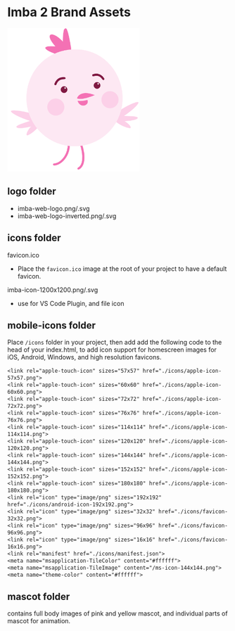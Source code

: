 # Imba 2 Brand Assets
<img width="300" src="https://github.com/imba/branding-imba/blob/master/mascot/mascot-full-pink.png"></a>

## logo folder
- imba-web-logo.png/.svg
- imba-web-logo-inverted.png/.svg

## icons folder
favicon.ico

- Place the `favicon.ico` image at the root of your project to have a default favicon.

imba-icon-1200x1200.png/.svg

- use for VS Code Plugin, and file icon

## mobile-icons folder
Place `/icons` folder in your project, then add add the following code to the head of your index.html, to add icon support for homescreen images for iOS, Android, Windows, and high resolution favicons.
```
<link rel="apple-touch-icon" sizes="57x57" href="./icons/apple-icon-57x57.png">
<link rel="apple-touch-icon" sizes="60x60" href="./icons/apple-icon-60x60.png">
<link rel="apple-touch-icon" sizes="72x72" href="./icons/apple-icon-72x72.png">
<link rel="apple-touch-icon" sizes="76x76" href="./icons/apple-icon-76x76.png">
<link rel="apple-touch-icon" sizes="114x114" href="./icons/apple-icon-114x114.png">
<link rel="apple-touch-icon" sizes="120x120" href="./icons/apple-icon-120x120.png">
<link rel="apple-touch-icon" sizes="144x144" href="./icons/apple-icon-144x144.png">
<link rel="apple-touch-icon" sizes="152x152" href="./icons/apple-icon-152x152.png">
<link rel="apple-touch-icon" sizes="180x180" href="./icons/apple-icon-180x180.png">
<link rel="icon" type="image/png" sizes="192x192"  href="./icons/android-icon-192x192.png">
<link rel="icon" type="image/png" sizes="32x32" href="./icons/favicon-32x32.png">
<link rel="icon" type="image/png" sizes="96x96" href="./icons/favicon-96x96.png">
<link rel="icon" type="image/png" sizes="16x16" href="./icons/favicon-16x16.png">
<link rel="manifest" href="./icons/manifest.json">
<meta name="msapplication-TileColor" content="#ffffff">
<meta name="msapplication-TileImage" content="/ms-icon-144x144.png">
<meta name="theme-color" content="#ffffff">
```

## mascot folder

contains full body images of pink and yellow mascot, and individual parts of mascot for animation.



